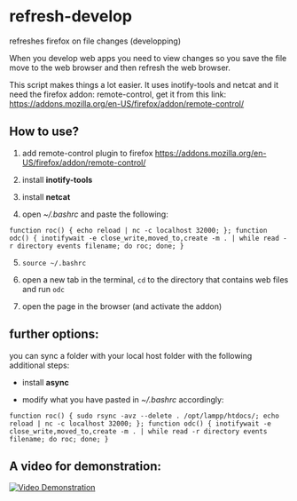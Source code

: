 # refresh-develop
refreshes firefox on file changes (developping)

When you develop web apps you need to view changes so you save the file move to the web browser and then refresh the web browser.

This script makes things a lot easier. It uses inotify-tools and netcat and it need the firefox addon: remote-control, get it from this link: https://addons.mozilla.org/en-US/firefox/addon/remote-control/

## How to use?

1. add remote-control plugin to firefox https://addons.mozilla.org/en-US/firefox/addon/remote-control/

2. install **inotify-tools**

3. install **netcat**

4. open *~/.bashrc* and paste the following:

`function roc() { echo reload | nc -c localhost 32000; };
function odc() { inotifywait -e close_write,moved_to,create -m . | while read -r directory events filename; do roc; done; }`

5. `source ~/.bashrc`

6. open a new tab in the terminal, `cd` to the directory that contains web files and run `odc`

7. open the page in the browser (and activate the addon)

## further options:

you can sync a folder with your local host folder with the following additional steps:

- install **async**

- modify what you have pasted in *~/.bashrc* accordingly:

`function roc() { sudo rsync -avz --delete . /opt/lampp/htdocs/; echo reload | nc -c localhost 32000; };
function odc() { inotifywait -e close_write,moved_to,create -m . | while read -r directory events filename; do roc; done; }`

## A video for demonstration:

[![Video Demonstration](https://img.youtube.com/vi/yhwZXId6jvM/0.jpg)](https://www.youtube.com/watch?v=yhwZXId6jvM) 
